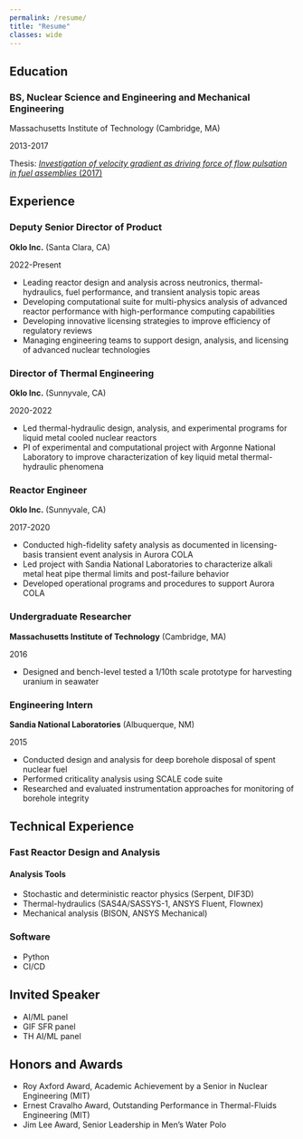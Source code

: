 ```yaml
---
permalink: /resume/
title: "Resume"
classes: wide
---
```


## Education

### BS, Nuclear Science and Engineering and Mechanical Engineering

Massachusetts Institute of Technology (Cambridge, MA)

2013-2017

Thesis: [*Investigation of velocity gradient as driving force of flow pulsation in fuel assemblies* (2017)](https://dspace.mit.edu/handle/1721.1/112371)

## Experience

### Deputy Senior Director of Product
**Oklo Inc.** (Santa Clara, CA)

2022-Present

* Leading reactor design and analysis across neutronics, thermal-hydraulics, fuel performance,
and transient analysis topic areas
* Developing computational suite for multi-physics analysis of advanced reactor performance
with high-performance computing capabilities
* Developing innovative licensing strategies to improve efficiency of regulatory reviews
* Managing engineering teams to support design, analysis, and licensing of advanced nuclear
technologies

### Director of Thermal Engineering
**Oklo Inc.** (Sunnyvale, CA)

2020-2022

* Led thermal-hydraulic design, analysis, and experimental programs for liquid metal
cooled nuclear reactors
* PI of experimental and computational project with Argonne National Laboratory to
improve characterization of key liquid metal thermal-hydraulic phenomena

### Reactor Engineer
**Oklo Inc.** (Sunnyvale, CA)

2017-2020

* Conducted high-fidelity safety analysis as documented in licensing-basis transient event analysis in Aurora COLA
* Led project with Sandia National Laboratories to characterize alkali metal heat pipe thermal limits and post-failure behavior
* Developed operational programs and procedures to support Aurora COLA

### Undergraduate Researcher
**Massachusetts Institute of Technology** (Cambridge, MA)

2016

* Designed and bench-level tested a 1/10th scale prototype for harvesting uranium in seawater

### Engineering Intern
**Sandia National Laboratories** (Albuquerque, NM)

2015

* Conducted design and analysis for deep borehole disposal of spent nuclear fuel
* Performed criticality analysis using SCALE code suite
* Researched and evaluated instrumentation approaches for monitoring of borehole integrity

## Technical Experience

### Fast Reactor Design and Analysis

#### Analysis Tools

* Stochastic and deterministic reactor physics (Serpent, DIF3D)
* Thermal-hydraulics (SAS4A/SASSYS-1, ANSYS Fluent, Flownex)
* Mechanical analysis (BISON, ANSYS Mechanical)

### Software

* Python
* CI/CD

## Invited Speaker

* AI/ML panel
* GIF SFR panel
* TH AI/ML panel

## Honors and Awards

* Roy Axford Award, Academic Achievement by a Senior in Nuclear Engineering (MIT)
* Ernest Cravalho Award, Outstanding Performance in Thermal-Fluids Engineering (MIT)
* Jim Lee Award, Senior Leadership in Men’s Water Polo
